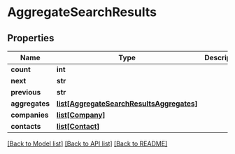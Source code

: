# AggregateSearchResults

## Properties
Name | Type | Description | Notes
------------ | ------------- | ------------- | -------------
**count** | **int** |  | 
**next** | **str** |  | 
**previous** | **str** |  | 
**aggregates** | [**list[AggregateSearchResultsAggregates]**](AggregateSearchResultsAggregates.md) |  | 
**companies** | [**list[Company]**](Company.md) |  | [optional] 
**contacts** | [**list[Contact]**](Contact.md) |  | [optional] 

[[Back to Model list]](../README.md#documentation-for-models) [[Back to API list]](../README.md#documentation-for-api-endpoints) [[Back to README]](../README.md)


